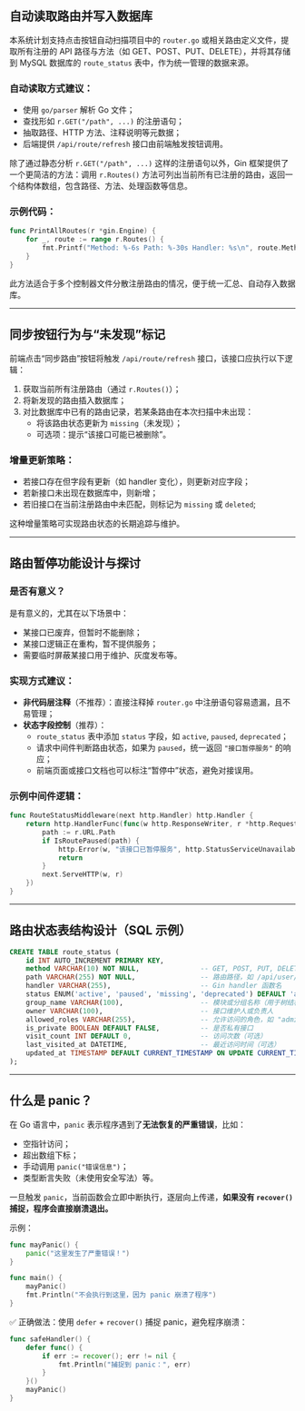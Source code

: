 ## 自动读取路由并写入数据库

本系统计划支持点击按钮自动扫描项目中的 `router.go` 或相关路由定义文件，提取所有注册的 API 路径与方法（如 GET、POST、PUT、DELETE），并将其存储到 MySQL 数据库的 `route_status` 表中，作为统一管理的数据来源。

### 自动读取方式建议：
- 使用 `go/parser` 解析 Go 文件；
- 查找形如 `r.GET("/path", ...)` 的注册语句；
- 抽取路径、HTTP 方法、注释说明等元数据；
- 后端提供 `/api/route/refresh` 接口由前端触发按钮调用。

除了通过静态分析 `r.GET("/path", ...)` 这样的注册语句以外，Gin 框架提供了一个更简洁的方法：调用 `r.Routes()` 方法可列出当前所有已注册的路由，返回一个结构体数组，包含路径、方法、处理函数等信息。

### 示例代码：

```go
func PrintAllRoutes(r *gin.Engine) {
    for _, route := range r.Routes() {
        fmt.Printf("Method: %-6s Path: %-30s Handler: %s\n", route.Method, route.Path, route.Handler)
    }
}
```

此方法适合于多个控制器文件分散注册路由的情况，便于统一汇总、自动存入数据库。

---

## 同步按钮行为与“未发现”标记

前端点击“同步路由”按钮将触发 `/api/route/refresh` 接口，该接口应执行以下逻辑：

1. 获取当前所有注册路由（通过 `r.Routes()`）；
2. 将新发现的路由插入数据库；
3. 对比数据库中已有的路由记录，若某条路由在本次扫描中未出现：
   - 将该路由状态更新为 `missing`（未发现）；
   - 可选项：提示“该接口可能已被删除”。

### 增量更新策略：

- 若接口存在但字段有更新（如 handler 变化），则更新对应字段；
- 若新接口未出现在数据库中，则新增；
- 若旧接口在当前注册路由中未匹配，则标记为 `missing` 或 `deleted`;

这种增量策略可实现路由状态的长期追踪与维护。

---

## 路由暂停功能设计与探讨

### 是否有意义？
是有意义的，尤其在以下场景中：
- 某接口已废弃，但暂时不能删除；
- 某接口逻辑正在重构，暂不提供服务；
- 需要临时屏蔽某接口用于维护、灰度发布等。

### 实现方式建议：
- **非代码层注释**（不推荐）：直接注释掉 `router.go` 中注册语句容易遗漏，且不易管理；
- **状态字段控制**（推荐）：
  - `route_status` 表中添加 `status` 字段，如 `active`, `paused`, `deprecated`；
  - 请求中间件判断路由状态，如果为 `paused`，统一返回 `"接口暂停服务"` 的响应；
  - 前端页面或接口文档也可以标注“暂停中”状态，避免对接误用。

### 示例中间件逻辑：

```go
func RouteStatusMiddleware(next http.Handler) http.Handler {
    return http.HandlerFunc(func(w http.ResponseWriter, r *http.Request) {
        path := r.URL.Path
        if IsRoutePaused(path) {
            http.Error(w, "该接口已暂停服务", http.StatusServiceUnavailable)
            return
        }
        next.ServeHTTP(w, r)
    })
}
```

---
## 路由状态表结构设计（SQL 示例）

```sql
CREATE TABLE route_status (
    id INT AUTO_INCREMENT PRIMARY KEY,
    method VARCHAR(10) NOT NULL,               -- GET, POST, PUT, DELETE
    path VARCHAR(255) NOT NULL,                -- 路由路径，如 /api/user/info
    handler VARCHAR(255),                      -- Gin handler 函数名
    status ENUM('active', 'paused', 'missing', 'deprecated') DEFAULT 'active',  -- 当前状态
    group_name VARCHAR(100),                   -- 模块或分组名称（用于树结构）
    owner VARCHAR(100),                        -- 接口维护人或负责人
    allowed_roles VARCHAR(255),                -- 允许访问的角色，如 "admin,user"
    is_private BOOLEAN DEFAULT FALSE,          -- 是否私有接口
    visit_count INT DEFAULT 0,                 -- 访问次数（可选）
    last_visited_at DATETIME,                  -- 最近访问时间（可选）
    updated_at TIMESTAMP DEFAULT CURRENT_TIMESTAMP ON UPDATE CURRENT_TIMESTAMP
);
```

---

## 什么是 panic？

在 Go 语言中，`panic` 表示程序遇到了**无法恢复的严重错误**，比如：

- 空指针访问；
- 超出数组下标；
- 手动调用 `panic("错误信息")`；
- 类型断言失败（未使用安全写法）等。

一旦触发 `panic`，当前函数会立即中断执行，逐层向上传递，**如果没有 `recover()` 捕捉，程序会直接崩溃退出。**

示例：

```go
func mayPanic() {
    panic("这里发生了严重错误！")
}

func main() {
    mayPanic()
    fmt.Println("不会执行到这里，因为 panic 崩溃了程序")
}
```

✅ 正确做法：使用 `defer` + `recover()` 捕捉 panic，避免程序崩溃：

```go
func safeHandler() {
    defer func() {
        if err := recover(); err != nil {
            fmt.Println("捕捉到 panic：", err)
        }
    }()
    mayPanic()
}
```